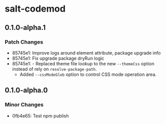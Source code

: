 # salt-codemod

## 0.1.0-alpha.1

### Patch Changes

- 85745e1: Improve logs around element attribute, package upgrade info
- 85745e1: Fix upgrade package dryRun logic
- 85745e1: - Replaced theme file lookup to the new `--themeCss` option instead of rely on `resolve-package-path`.
  - Added `--cssModeGlob` option to control CSS mode operation area.

## 0.1.0-alpha.0

### Minor Changes

- 0fb4e65: Test npm publish
